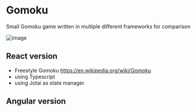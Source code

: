 # Gomoku

Small Gomoku game written in multiple different frameworks for comparison

![image](https://user-images.githubusercontent.com/1928154/228025333-d5747a4d-27aa-4fa4-819e-9000c8aadee3.png)

## React version

-   Freestyle Gomoku https://en.wikipedia.org/wiki/Gomoku
-   using Typescript
-   using Jotai as state manager

## Angular version
